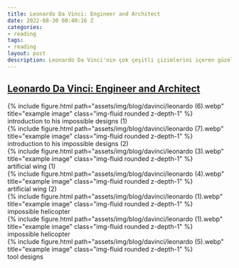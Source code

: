 ```yaml
---
title: Leonardo Da Vinci: Engineer and Architect
date: 2022-08-30 08:40:16 Z
categories:
- reading
tags:
- reading
layout: post
description: Leonardo Da Vinci'nin çok çeşitli çizimlerini içeren güzel bir derleme
---
```


 ## [Leonardo Da Vinci: Engineer and Architect](https://search.ebscohost.com/login.aspx?direct=true&db=cat00040a&AN=bilk.119619&site=eds-live)


<div class="row">
    <div class="col-sm mt-3 mt-md-0">
        {% include figure.html path="assets/img/blog/davinci/leonardo (6).webp" title="example image" class="img-fluid rounded z-depth-1" %}
    </div>
</div>
<div class="caption">
    introduction to his impossible designs (1)
</div>

<div class="row">
    <div class="col-sm mt-3 mt-md-0">
        {% include figure.html path="assets/img/blog/davinci/leonardo (7).webp" title="example image" class="img-fluid rounded z-depth-1" %}
    </div>
</div>
<div class="caption">
    introduction to his impossible designs (2)
</div>

<div class="row">
    <div class="col-sm mt-3 mt-md-0">
        {% include figure.html path="assets/img/blog/davinci/leonardo (3).webp" title="example image" class="img-fluid rounded z-depth-1" %}
    </div>
</div>
<div class="caption">
    artificial wing (1)
</div>

<div class="row">
    <div class="col-sm mt-3 mt-md-0">
        {% include figure.html path="assets/img/blog/davinci/leonardo (4).webp" title="example image" class="img-fluid rounded z-depth-1" %}
    </div>
</div>
<div class="caption">
    artificial wing (2)
</div>

<div class="row">
    <div class="col-sm mt-3 mt-md-0">
        {% include figure.html path="assets/img/blog/davinci/leonardo (1).webp" title="example image" class="img-fluid rounded z-depth-1" %}
    </div>
</div>
<div class="caption">
    impossible helicopter
</div>

<div class="row">
    <div class="col-sm mt-3 mt-md-0">
        {% include figure.html path="assets/img/blog/davinci/leonardo (1).webp" title="example image" class="img-fluid rounded z-depth-1" %}
    </div>
</div>
<div class="caption">
    impossible helicopter
</div>

<div class="row">
    <div class="col-sm mt-3 mt-md-0">
        {% include figure.html path="assets/img/blog/davinci/leonardo (5).webp" title="example image" class="img-fluid rounded z-depth-1" %}
    </div>
</div>
<div class="caption">
    tool designs
</div>